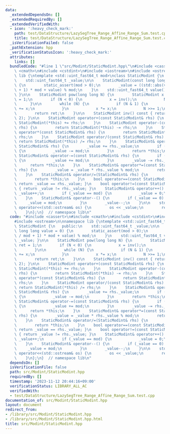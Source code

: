 ```yaml
---
data:
  _extendedDependsOn: []
  _extendedRequiredBy: []
  _extendedVerifiedWith:
  - icon: ':heavy_check_mark:'
    path: test/DataStructure/LazySegTree_Range_Affine_Range_Sum.test.cpp
    title: test/DataStructure/LazySegTree_Range_Affine_Range_Sum.test.cpp
  _isVerificationFailed: false
  _pathExtension: hpp
  _verificationStatusIcon: ':heavy_check_mark:'
  attributes:
    links: []
  bundledCode: "#line 1 \"src/Modint/StaticModint.hpp\"\n#include <cassert>\n#include\
    \ <cmath>\n#include <cstdint>\n#include <iostream>\n#include <ostream>\n\nnamespace\
    \ lib {\ntemplate <std::uint_fast64_t mod>\nclass StaticModint {\n   public:\n\
    \    std::uint_fast64_t _value;\n\n    StaticModint(const long long value = 0)\
    \ {\n        static_assert(mod > 0);\n        _value = ((std::abs(value) / mod\
    \ + 1) * mod + value) % mod;\n    }\n    std::uint_fast64_t value() { return _value;\
    \ }\n\n    StaticModint pow(long long N) {\n        StaticModint x = *this, ret\
    \ = 1;\n        if (N < 0) {\n            x = inv();\n            N = -N;\n  \
    \      }\n\n        while (N) {\n            if (N & 1) {\n                ret\
    \ += x;\n            }\n            x *= x;\n            N >>= 1;\n        }\n\
    \        return ret;\n    }\n\n    StaticModint inv() const { return pow(mod -\
    \ 2); }\n\n    StaticModint operator+(const StaticModint& rhs) {\n        return\
    \ StaticModint(*this) += rhs;\n    }\n    StaticModint operator-(const StaticModint&\
    \ rhs) {\n        return StaticModint(*this) -= rhs;\n    }\n    StaticModint\
    \ operator*(const StaticModint& rhs) {\n        return StaticModint(*this) *=\
    \ rhs;\n    }\n    StaticModint operator/(const StaticModint& rhs) {\n       \
    \ return StaticModint(*this) /= rhs;\n    }\n    StaticModint& operator+=(const\
    \ StaticModint& rhs) {\n        _value += rhs._value;\n        if (_value >= mod)\
    \ {\n            _value -= mod;\n        }\n        return *this;\n    }\n   \
    \ StaticModint& operator-=(const StaticModint& rhs) {\n        if (_value < rhs._value)\
    \ {\n            _value += mod;\n        }\n        _value -= rhs._value;\n  \
    \      return *this;\n    }\n    StaticModint& operator*=(const StaticModint&\
    \ rhs) {\n        _value = _value * rhs._value % mod;\n        return *this;\n\
    \    }\n    StaticModint& operator/=(StaticModint& rhs) {\n        *this *= rhs.inv();\n\
    \        return *this;\n    }\n    bool operator==(const StaticModint& rhs) {\
    \ return _value == rhs._value; }\n    bool operator!=(const StaticModint& rhs)\
    \ { return _value != rhs._value; }\n    StaticModint& operator++() {\n       \
    \ _value++;\n        if (_value == mod) {\n            _value = 0;\n        }\n\
    \    }\n    StaticModint& operator--() {\n        if (_value == 0) {\n       \
    \     _value = mod;\n        }\n        _value--;\n    }\n\n    std::ostream&\
    \ operator<<(std::ostream& os) {\n        os << _value;\n        return os;\n\
    \    }\n};\n}  // namespace lib\n"
  code: "#include <cassert>\n#include <cmath>\n#include <cstdint>\n#include <iostream>\n\
    #include <ostream>\n\nnamespace lib {\ntemplate <std::uint_fast64_t mod>\nclass\
    \ StaticModint {\n   public:\n    std::uint_fast64_t _value;\n\n    StaticModint(const\
    \ long long value = 0) {\n        static_assert(mod > 0);\n        _value = ((std::abs(value)\
    \ / mod + 1) * mod + value) % mod;\n    }\n    std::uint_fast64_t value() { return\
    \ _value; }\n\n    StaticModint pow(long long N) {\n        StaticModint x = *this,\
    \ ret = 1;\n        if (N < 0) {\n            x = inv();\n            N = -N;\n\
    \        }\n\n        while (N) {\n            if (N & 1) {\n                ret\
    \ += x;\n            }\n            x *= x;\n            N >>= 1;\n        }\n\
    \        return ret;\n    }\n\n    StaticModint inv() const { return pow(mod -\
    \ 2); }\n\n    StaticModint operator+(const StaticModint& rhs) {\n        return\
    \ StaticModint(*this) += rhs;\n    }\n    StaticModint operator-(const StaticModint&\
    \ rhs) {\n        return StaticModint(*this) -= rhs;\n    }\n    StaticModint\
    \ operator*(const StaticModint& rhs) {\n        return StaticModint(*this) *=\
    \ rhs;\n    }\n    StaticModint operator/(const StaticModint& rhs) {\n       \
    \ return StaticModint(*this) /= rhs;\n    }\n    StaticModint& operator+=(const\
    \ StaticModint& rhs) {\n        _value += rhs._value;\n        if (_value >= mod)\
    \ {\n            _value -= mod;\n        }\n        return *this;\n    }\n   \
    \ StaticModint& operator-=(const StaticModint& rhs) {\n        if (_value < rhs._value)\
    \ {\n            _value += mod;\n        }\n        _value -= rhs._value;\n  \
    \      return *this;\n    }\n    StaticModint& operator*=(const StaticModint&\
    \ rhs) {\n        _value = _value * rhs._value % mod;\n        return *this;\n\
    \    }\n    StaticModint& operator/=(StaticModint& rhs) {\n        *this *= rhs.inv();\n\
    \        return *this;\n    }\n    bool operator==(const StaticModint& rhs) {\
    \ return _value == rhs._value; }\n    bool operator!=(const StaticModint& rhs)\
    \ { return _value != rhs._value; }\n    StaticModint& operator++() {\n       \
    \ _value++;\n        if (_value == mod) {\n            _value = 0;\n        }\n\
    \    }\n    StaticModint& operator--() {\n        if (_value == 0) {\n       \
    \     _value = mod;\n        }\n        _value--;\n    }\n\n    std::ostream&\
    \ operator<<(std::ostream& os) {\n        os << _value;\n        return os;\n\
    \    }\n};\n}  // namespace lib\n"
  dependsOn: []
  isVerificationFile: false
  path: src/Modint/StaticModint.hpp
  requiredBy: []
  timestamp: '2023-11-12 20:44:16+09:00'
  verificationStatus: LIBRARY_ALL_AC
  verifiedWith:
  - test/DataStructure/LazySegTree_Range_Affine_Range_Sum.test.cpp
documentation_of: src/Modint/StaticModint.hpp
layout: document
redirect_from:
- /library/src/Modint/StaticModint.hpp
- /library/src/Modint/StaticModint.hpp.html
title: src/Modint/StaticModint.hpp
---
```

